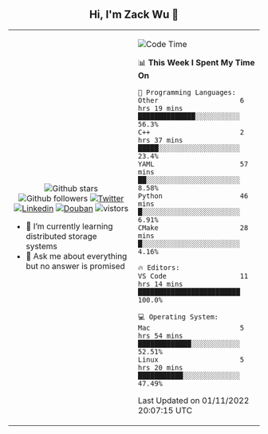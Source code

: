 <h2 align="center"> Hi, I'm Zack Wu 👋 </h2>

<table>
    <tr>
        <td valign="center" width="50%">
            <p align="center">
              <img src="https://img.shields.io/github/stars/izackwu?style=social" alt="Github stars" />
              <img src="https://img.shields.io/github/followers/izackwu?style=social" alt="Github followers" />
              <a href="https://twitter.com/_zackwu"><img src="https://img.shields.io/badge/@__zackwu-1DA1F2?style=flat&logo=Twitter&logoColor=white" alt="Twitter"/></a>
              <a href="https://www.linkedin.com/in/izackwu/?locale=en_US"><img src="https://img.shields.io/badge/@izackwu-0073b1?style=flat&logo=LinkedIn&logoColor=white" alt="Linkedin" /></a>
              <a href="https://www.douban.com/people/keith1"><img src="https://img.shields.io/badge/@keith1-007722?style=flat&logo=Douban&logoColor=white" alt="Douban" /></a>
              <img src="https://visitor-badge.glitch.me/badge?page_id=keithnull" alt="vistors" />
            </p>
            <ul>
                <li>🌱 I’m currently learning distributed storage systems</li>
                <li>💬 Ask me about everything but no answer is promised</li>
            </ul>
        </td>
       <td valign="top" width="50%">
    
<!--START_SECTION:waka-->
![Code Time](http://img.shields.io/badge/Code%20Time-2%2C090%20hrs%2057%20mins-blue)

📊 **This Week I Spent My Time On** 

```text
💬 Programming Languages: 
Other                    6 hrs 19 mins       ██████████████░░░░░░░░░░░   56.3% 
C++                      2 hrs 37 mins       █████░░░░░░░░░░░░░░░░░░░░   23.4% 
YAML                     57 mins             ██░░░░░░░░░░░░░░░░░░░░░░░   8.58% 
Python                   46 mins             █░░░░░░░░░░░░░░░░░░░░░░░░   6.91% 
CMake                    28 mins             █░░░░░░░░░░░░░░░░░░░░░░░░   4.16%

🔥 Editors: 
VS Code                  11 hrs 14 mins      █████████████████████████   100.0%

💻 Operating System: 
Mac                      5 hrs 54 mins       █████████████░░░░░░░░░░░░   52.51% 
Linux                    5 hrs 20 mins       ███████████░░░░░░░░░░░░░░   47.49%

```


 Last Updated on 01/11/2022 20:07:15 UTC
<!--END_SECTION:waka-->
</td></tr>
</table>


